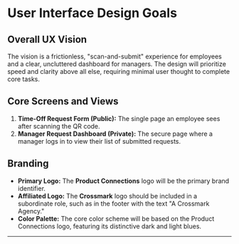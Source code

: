 # User Interface Design Goals

## Overall UX Vision
The vision is a frictionless, "scan-and-submit" experience for employees and a clear, uncluttered dashboard for managers. The design will prioritize speed and clarity above all else, requiring minimal user thought to complete core tasks.

## Core Screens and Views
1.  **Time-Off Request Form (Public):** The single page an employee sees after scanning the QR code.
2.  **Manager Request Dashboard (Private):** The secure page where a manager logs in to view their list of submitted requests.

## Branding
* **Primary Logo:** The **Product Connections** logo will be the primary brand identifier.
* **Affiliated Logo:** The **Crossmark** logo should be included in a subordinate role, such as in the footer with the text "A Crossmark Agency."
* **Color Palette:** The core color scheme will be based on the Product Connections logo, featuring its distinctive dark and light blues.

---
